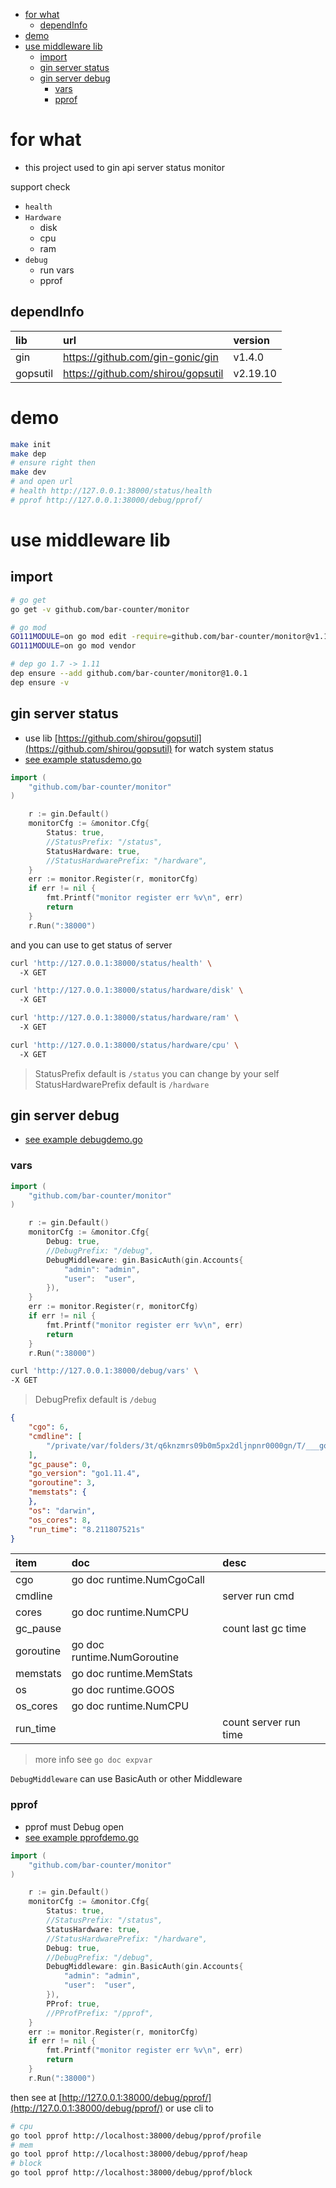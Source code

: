 <!-- TOC -->

- [for what](#for-what)
  - [dependInfo](#dependinfo)
- [demo](#demo)
- [use middleware lib](#use-middleware-lib)
  - [import](#import)
  - [gin server status](#gin-server-status)
  - [gin server debug](#gin-server-debug)
    - [vars](#vars)
    - [pprof](#pprof)

<!-- /TOC -->

# for what

- this project used to gin api server status monitor

support check
- `health`
- `Hardware`
	- disk
	- cpu
	- ram
- `debug`
	- run vars
	- pprof

## dependInfo

| lib | url | version |
|:-----|:-----|:-----|
| gin | https://github.com/gin-gonic/gin | v1.4.0 |
| gopsutil | https://github.com/shirou/gopsutil | v2.19.10 |

# demo

```bash
make init
make dep
# ensure right then
make dev
# and open url
# health http://127.0.0.1:38000/status/health
# pprof http://127.0.0.1:38000/debug/pprof/
```

# use middleware lib

## import

```bash
# go get
go get -v github.com/bar-counter/monitor

# go mod
GO111MODULE=on go mod edit -require=github.com/bar-counter/monitor@v1.1.0
GO111MODULE=on go mod vendor

# dep go 1.7 -> 1.11
dep ensure --add github.com/bar-counter/monitor@1.0.1
dep ensure -v
```

## gin server status

- use lib [https://github.com/shirou/gopsutil](https://github.com/shirou/gopsutil) for watch system status
- [see example statusdemo.go](example/status/statusdemo.go)

```go
import (
	"github.com/bar-counter/monitor"
)

	r := gin.Default()
	monitorCfg := &monitor.Cfg{
		Status: true,
		//StatusPrefix: "/status",
		StatusHardware: true,
		//StatusHardwarePrefix: "/hardware",
	}
	err := monitor.Register(r, monitorCfg)
	if err != nil {
		fmt.Printf("monitor register err %v\n", err)
		return
	}
	r.Run(":38000")
```

and you can use to get status of server

```bash
curl 'http://127.0.0.1:38000/status/health' \                                                                                                                                                                          [3:34:08]
  -X GET

curl 'http://127.0.0.1:38000/status/hardware/disk' \                                                                                                                                                                          [3:34:08]
  -X GET

curl 'http://127.0.0.1:38000/status/hardware/ram' \                                                                                                                                                                          [3:34:08]
  -X GET

curl 'http://127.0.0.1:38000/status/hardware/cpu' \                                                                                                                                                                          [3:34:08]
  -X GET
```

> StatusPrefix default is `/status` you can change by your self
> StatusHardwarePrefix default is `/hardware`

## gin server debug

- [see example debugdemo.go](example/debug/debugdemo.go)

### vars

```go
import (
	"github.com/bar-counter/monitor"
)

	r := gin.Default()
	monitorCfg := &monitor.Cfg{
		Debug: true,
		//DebugPrefix: "/debug",
		DebugMiddleware: gin.BasicAuth(gin.Accounts{
			"admin": "admin",
			"user":  "user",
		}),
	}
	err := monitor.Register(r, monitorCfg)
	if err != nil {
		fmt.Printf("monitor register err %v\n", err)
		return
	}
	r.Run(":38000")
```

```bash
curl 'http://127.0.0.1:38000/debug/vars' \                                                                                                                                                                             [4:02:09]
-X GET
```

> DebugPrefix default is `/debug`

```json
{
    "cgo": 6,
    "cmdline": [
        "/private/var/folders/3t/q6knzmrs09b0m5px2dljnpnr0000gn/T/___go_build_main_go__1_"
    ],
    "gc_pause": 0,
    "go_version": "go1.11.4",
    "goroutine": 3,
    "memstats": {
    },
    "os": "darwin",
    "os_cores": 8,
    "run_time": "8.211807521s"
}
```

| item | doc  | desc |
|:-----|:-----|:-----|
| cgo | go doc runtime.NumCgoCall |
| cmdline |  | server run cmd |
| cores | go doc runtime.NumCPU |
| gc_pause | | count last gc time |
| goroutine | go doc runtime.NumGoroutine| |
| memstats | go doc runtime.MemStats | |
| os | go doc runtime.GOOS | |
| os_cores | go doc runtime.NumCPU | |
| run_time | | count server run time |

> more info see `go doc expvar`

`DebugMiddleware` can use BasicAuth or other Middleware

### pprof

- pprof must Debug open
- [see example pprofdemo.go](example/pprof/pprofdemo.go)

```go
import (
	"github.com/bar-counter/monitor"
)

	r := gin.Default()
	monitorCfg := &monitor.Cfg{
		Status: true,
		//StatusPrefix: "/status",
		StatusHardware: true,
		//StatusHardwarePrefix: "/hardware",
		Debug: true,
		//DebugPrefix: "/debug",
		DebugMiddleware: gin.BasicAuth(gin.Accounts{
			"admin": "admin",
			"user":  "user",
		}),
		PProf: true,
		//PProfPrefix: "/pprof",
	}
	err := monitor.Register(r, monitorCfg)
	if err != nil {
		fmt.Printf("monitor register err %v\n", err)
		return
	}
	r.Run(":38000")
```

then see at [http://127.0.0.1:38000/debug/pprof/](http://127.0.0.1:38000/debug/pprof/)
or use cli to

```bash
# cpu
go tool pprof http://localhost:38000/debug/pprof/profile
# mem
go tool pprof http://localhost:38000/debug/pprof/heap
# block
go tool pprof http://localhost:38000/debug/pprof/block
```